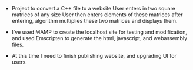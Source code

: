 * Project to convert a C++ file to a website
  User enters in two square matrices of any size
  User then enters elements of these matrices
  after entering, algorithm multiplies these two matrices and displays them.

* I've used MAMP to create the localhost site for testing and modification,
  and used Emscripten to generate the html, javascript, and webassembly files.

* At this time I need to finish publishing website, and upgrading UI for users.
